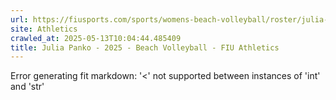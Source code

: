 ```yaml
---
url: https://fiusports.com/sports/womens-beach-volleyball/roster/julia-panko/13013
site: Athletics
crawled_at: 2025-05-13T10:04:44.485409
title: Julia Panko - 2025 - Beach Volleyball - FIU Athletics
---
```


Error generating fit markdown: '<' not supported between instances of 'int' and 'str'